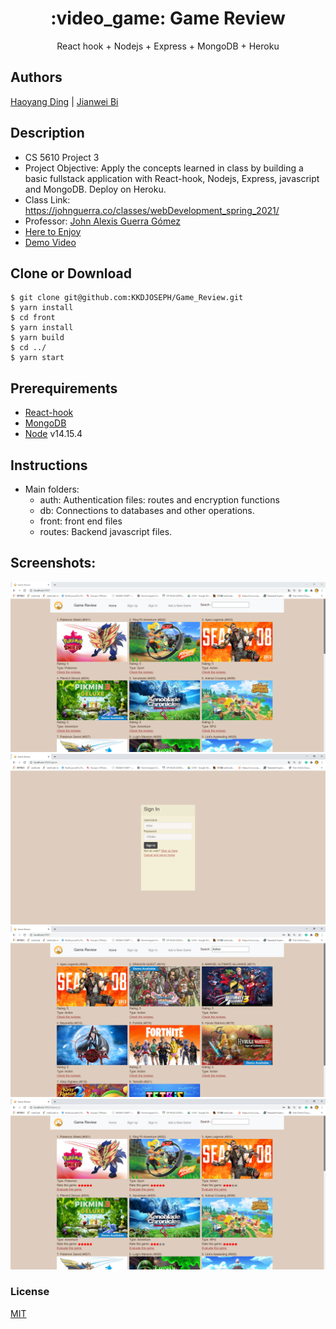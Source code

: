 <h1 align="center">
:video_game: Game Review
</h1>
<p align="center">
React hook + Nodejs + Express + MongoDB + Heroku
</p>

## Authors
[Haoyang Ding](https://github.com/KKDJOSEPH) | [Jianwei Bi](https://github.com/jianweibi) 

## Description
- CS 5610 Project 3
- Project Objective: Apply the concepts learned in class by building a basic fullstack application with React-hook, Nodejs, Express, javascript and MongoDB. Deploy on Heroku.
- Class Link: https://johnguerra.co/classes/webDevelopment_spring_2021/
- Professor: <a href="https://johnguerra.co/"> John Alexis Guerra Gómez </a>
- <a href="https://cryptic-stream-54472.herokuapp.com/index.html"> Here to Enjoy </a>
- <a href="https://www.youtube.com/watch?v=Re4CF1S1yOk"> Demo Video </a>

## Clone or Download
```terminal
$ git clone git@github.com:KKDJOSEPH/Game_Review.git
$ yarn install
$ cd front
$ yarn install
$ yarn build
$ cd ../
$ yarn start
```

## Prerequirements
- [React-hook](https://reactjs.org/docs/hooks-intro.html)
- [MongoDB](https://www.mongodb.com/3)
- [Node](https://nodejs.org/en/download/) v14.15.4

## Instructions
- Main folders:
  * auth: Authentication files: routes and encryption functions
  * db: Connections to databases and other operations.
  * front: front end files
  * routes: Backend javascript files.

## Screenshots:
![](Screenshots/mainpage.png)
![](Screenshots/signin.png)
![](Screenshots/search.png)
![](Screenshots/rating.png)

### License
[MIT]()


